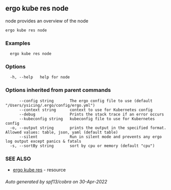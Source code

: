 ## ergo kube res node

node provides an overview of the node

```
ergo kube res node
```

### Examples

```
  ergo kube res node
```

### Options

```
  -h, --help   help for node
```

### Options inherited from parent commands

```
      --config string       The ergo config file to use (default "/Users/ysicing/.ergo/config/ergo.yml")
      --context string      context to use for Kubernetes config
      --debug               Prints the stack trace if an error occurs
      --kubeconfig string   kubeconfig file to use for Kubernetes config
  -o, --output string       prints the output in the specified format. Allowed values: table, json, yaml (default table)
      --silent              Run in silent mode and prevents any ergo log output except panics & fatals
  -s, --sortBy string       sort by cpu or memory (default "cpu")
```

### SEE ALSO

* [ergo kube res](ergo_kube_res.md)	 - resource

###### Auto generated by spf13/cobra on 30-Apr-2022
